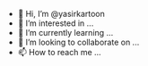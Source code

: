 - 👋 Hi, I’m @yasirkartoon
- 👀 I’m interested in ...
- 🌱 I’m currently learning ...
- 💞️ I’m looking to collaborate on ...
- 📫 How to reach me ...

<!---
yasirkartoon/yasirkartoon is a ✨ special ✨ repository because its `README.md` (this file) appears on your GitHub profile.
You can click the Preview link to take a look at your changes.
--->
